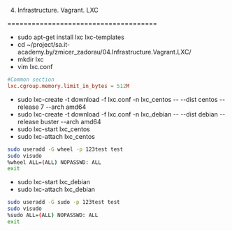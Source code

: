 04. Infrastructure. Vagrant. LXC

=====================================

* sudo apt-get install lxc lxc-templates
* cd ~/project/sa.it-academy.by/zmicer_zadorau/04.Infrastructure.Vagrant.LXC/
* mkdir lxc
* vim lxc.conf
```conf
#Common section
lxc.cgroup.memory.limit_in_bytes = 512M
```
* sudo lxc-create  -t download -f lxc.conf -n lxc_centos -- --dist centos --release 7 --arch amd64
* sudo lxc-create  -t download -f lxc.conf -n lxc_debian -- --dist debian --release buster --arch amd64
* sudo lxc-start lxc_centos
* sudo lxc-attach lxc_centos
```bash
sudo useradd -G wheel -p 123test test
sudo visudo
%wheel ALL=(ALL) NOPASSWD: ALL
exit
```
* sudo lxc-start lxc_debian
* sudo lxc-attach lxc_debian
```bash
sudo useradd -G sudo -p 123test test
sudo visudo
%sudo ALL=(ALL) NOPASSWD: ALL
exit
```
